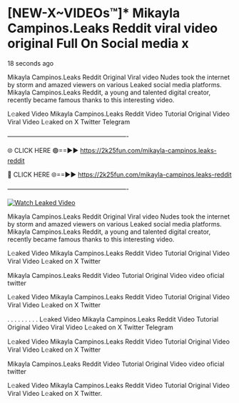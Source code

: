 # [NEW-X~VIDEOs™]* Mikayla Campinos.Leaks Reddit viral video original Full On Social media x

18 seconds ago

Mikayla Campinos.Leaks Reddit Original Viral video Nudes took the internet by storm and amazed viewers on various Leaked social media platforms. Mikayla Campinos.Leaks Reddit, a young and talented digital creator, recently became famous thanks to this interesting video.

L𝚎aked Video Mikayla Campinos.Leaks Reddit Video Tutorial Original Video Viral Video L𝚎aked on X Twitter Telegram

———————————————————-

🌐 CLICK HERE 🟢==►► https://2k25fun.com/mikayla-campinos.leaks-reddit

🔴 CLICK HERE 🌐==►► https://2k25fun.com/mikayla-campinos.leaks-reddit

———————————————————-

[![Watch Leaked Video](https://miro.medium.com/v2/resize:fit:828/format:webp/1*cilzJN44JGOrTw9NJCrNHA.gif "Watch Leaked Video")](https://2k25fun.com/mikayla-campinos.leaks-reddit)

Mikayla Campinos.Leaks Reddit Original Viral video Nudes took the internet by storm and amazed viewers on various Leaked social media platforms. Mikayla Campinos.Leaks Reddit, a young and talented digital creator, recently became famous thanks to this interesting video.

L𝚎aked Video Mikayla Campinos.Leaks Reddit Video Tutorial Original Video Viral Video L𝚎aked on X Twitter

Mikayla Campinos.Leaks Reddit Video Tutorial Original Video video oficial twitter

L𝚎aked Video Mikayla Campinos.Leaks Reddit Video Tutorial Original Video Viral Video L𝚎aked on X Twitter

. . . . . . . . . L𝚎aked Video Mikayla Campinos.Leaks Reddit Video Tutorial Original Video Viral Video L𝚎aked on X Twitter Telegram

L𝚎aked Video Mikayla Campinos.Leaks Reddit Video Tutorial Original Video Viral Video L𝚎aked on X Twitter

Mikayla Campinos.Leaks Reddit Video Tutorial Original Video video oficial twitter

L𝚎aked Video Mikayla Campinos.Leaks Reddit Video Tutorial Original Video Viral Video L𝚎aked on X Twitter.